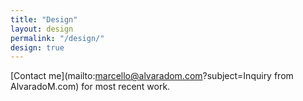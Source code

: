 ```yaml
---
title: "Design"
layout: design
permalink: "/design/"
design: true
---
```


[Contact me](mailto:marcello@alvaradom.com?subject=Inquiry from AlvaradoM.com) for most recent work.

